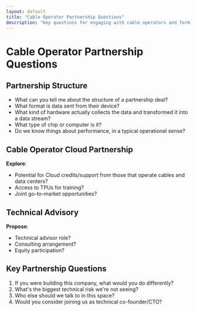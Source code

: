```yaml
---
layout: default
title: "Cable Operator Partnership Questions"
description: "Key questions for engaging with cable operators and forming partnerships"
---
```


# Cable Operator Partnership Questions

## Partnership Structure

- What can you tell me about the structure of a partnership deal?
- What format is data sent from their device?
- What kind of hardware actually collects the data and transformed it into a data stream?
- What type of chip or computer is it?
- Do we know things about performance, in a typical operational sense?

## Cable Operator Cloud Partnership

**Explore**:

- Potential for Cloud credits/support from those that operate cables and data centers?
- Access to TPUs for training?
- Joint go-to-market opportunities?

## Technical Advisory

**Propose**:

- Technical advisor role?
- Consulting arrangement?
- Equity participation?

## Key Partnership Questions

1. If you were building this company, what would you do differently?
2. What's the biggest technical risk we're not seeing?
3. Who else should we talk to in this space?
4. Would you consider joining us as technical co-founder/CTO?
